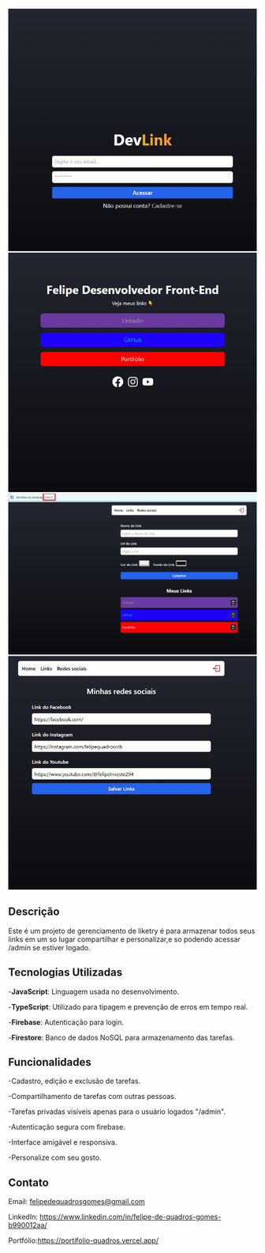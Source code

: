 ![Logo do Projeto](./login.jpg)
![Logo do Projeto](./home.jpg)
![Logo do Projeto](./admin.jpg)
![Logo do Projeto](./redessociais.jpg)

## Descrição
Este é um projeto de gerenciamento de liketry é para armazenar todos seus links em um so lugar compartilhar e personalizar,e so podendo acessar /admin se estiver logado.

## Tecnologias Utilizadas
-**JavaScript**: Linguagem usada no desenvolvimento.

-**TypeScript**: Utilizado para tipagem e prevenção de erros em tempo real.

-**Firebase**: Autenticação para login.

-**Firestore**: Banco de dados NoSQL para armazenamento das tarefas.


## Funcionalidades
-Cadastro, edição e exclusão de tarefas.

-Compartilhamento de tarefas com outras pessoas.

-Tarefas privadas visíveis apenas para o usuário logados "/admin".

-Autenticação segura com firebase.

-Interface amigável e responsiva.

-Personalize com seu gosto.

## Contato
Email: felipedequadrosgomes@gmail.com

LinkedIn: https://www.linkedin.com/in/felipe-de-quadros-gomes-b990012aa/

Portfólio:https://portifolio-quadros.vercel.app/

